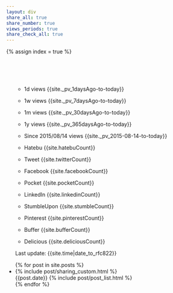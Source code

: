 ```yaml
---
layout: div
share_all: true
share_number: true
views_periods: true
share_check_all: true
---
```

{% assign index = true %}
<br>
<br>
<br>
<br>
<br>
<div>
  <ul style="list-style-type: none">
    <li>
      <div class="share-button">
        <ul>
          <li><p title="Sort by 1 day views by Analytics"
          id="views1d_shuffle" class="btn views1d_custom" >1d views {{site._pv_1daysAgo-to-today}}</p></li>
          <li><p title="Sort by 1 week views by Analytics"
          id="views1w_shuffle" class="btn views1w_custom" >1w views {{site._pv_7daysAgo-to-today}}</p></li>
          <li><p title="Sort by 1 month views by Analytics"
          id="views1m_shuffle" class="btn views1m_custom" >1m views {{site._pv_30daysAgo-to-today}}</p></li>
          <li><p title="Sort by 1 year views by Analytics"
          id="views1y_shuffle" class="btn views1y_custom" >1y views {{site._pv_365daysAgo-to-today}}</p></li>
          <li><p title="Sort by 10 years views by Analytics"
          id="viewsfull_shuffle" class="btn viewsfull_custom" >Since 2015/08/14 views {{site._pv_2015-08-14-to-today}}</p></li>
          <li><p title="Sort by Hatebu"
          id="hatebu_shuffle" class="btn hatebu_custom" >Hatebu {{site.hatebuCount}}</p></li>
          <li><p title="Sort by Tweet"
          id="twitter_shuffle" class="btn twitter_custom" >Tweet {{site.twitterCount}}</p></li>
          <li><p title="Sort by Facebook"
          id="facebook_shuffle" class="btn facebook_custom" >Facebook {{site.facebookCount}}</p></li>
          <li><p title="Sort by Pocket"
          id="pocket_shuffle" class="btn pocket_custom" >Pocket {{site.pocketCount}}</p></li>
          <li><p title="Sort by LinkedIn"
          id="linkedin_shuffle" class="btn linkedin_custom" >LinkedIn {{site.linkedinCount}}</p></li>
          <li><p title="Sort by StumbleUpon"
          id="stumble_shuffle" class="btn stumble_custom" >StumbleUpon {{site.stumbleCount}}</p></li>
          <li><p title="Sort by Pinterest"
          id="pinterest_shuffle" class="btn pinterest_custom" >Pinterest {{site.pinterestCount}}</p></li>
          <li><p title="Sort by Buffer"
          id="buffer_shuffle" class="btn buffer_custom" >Buffer {{site.bufferCount}}</p></li>
          <li><p title="Sort by Delicious"
          id="delicious_shuffle" class="btn delicious_custom" >Delicious {{site.deliciousCount}}</p></li>
        </ul>
      </div>
    </li>
    <li>Last update: {{site.time|date_to_rfc822}}</li>
  </ul>
</div>
<ul id="posts-sort" class="posts">
  {% for post in site.posts %}
  <li class="post">
    {% include post/sharing_custom.html %}
    <br>
    <div class="index_click_box">
    <span class="post-date">{{post.date}}</span>
    {% include post/post_list.html %}
    </div>
  </li>
  {% endfor %}
</ul>
<script>
  window.onload = function(){
    ["views1d","views1w","views1m","views1y","viewsfull",
        "hatebu","twitter","facebook","pocket","linkedin","stumble",
        "pinterest","buffer", "delicious"].forEach(function(c){
      document.getElementById(c+"_shuffle").onclick = function(){
        var list = document.getElementById("posts-sort");
        var elements = [].slice.call(list.getElementsByClassName("post"));
        elements.sort(
          function(a,b){
            return parseInt(b.getElementsByClassName(c+"Count")[0].textContent)-parseInt(a.getElementsByClassName(c+"Count")[0].textContent);
          }
        );
        for (var i=0;i<elements.length;i++) {
          list.appendChild(elements[i]);
        }
      };
    });
  };
</script>
